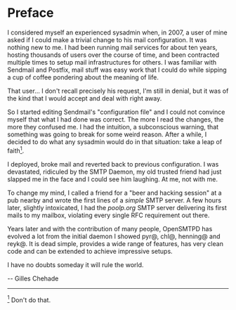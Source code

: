 # Preface

I considered myself an experienced sysadmin when,
in 2007,
a user of mine asked if I could make a trivial change to his mail configuration.
It was nothing new to me.
I had been running mail services for about ten years,
hosting thousands of users over the course of time,
and been contracted multiple times to setup mail infrastructures for others.
I was familiar with Sendmail and Postfix,
mail stuff was easy work that I could do while sipping a cup of coffee pondering about the meaning of life.

That user...
I don't recall precisely his request,
I'm still in denial,
but it was of the kind that I would accept and deal with right away.

So I started editing Sendmail's "configuration file" and I could not convince myself that what I had done was correct.
The more I read the changes, the more they confused me.
I had the intuition, a subconscious warning, that something was going to break for some weird reason.
After a while, I decided to do what any sysadmin would do in that situation: take a leap of faith[<sup>1</sup>](#1).

I deployed, broke mail and reverted back to previous configuration.
I was devastated,
ridiculed by the SMTP Daemon,
my old trusted friend had just slapped me in the face and I could see him laughing.
At me, not with me.

To change my mind,
I called a friend for a "beer and hacking session" at a pub nearby and wrote the first lines of a _simple_ SMTP server.
A few hours later,
slightly intoxicated,
I had the _poolp.org_ SMTP server delivering its first mails to my mailbox,
violating every single RFC requirement out there.

Years later and with the contribution of many people,
OpenSMTPD has evolved a lot from the initial daemon I showed pyr@, chl@, henning@ and reyk@.
It is dead simple,
provides a wide range of features,
has very clean code and can be extended to achieve impressive setups.

I have no doubts someday it will rule the world.

-- Gilles Chehade

<hr />

[<sup>1</sup>](#1) Don't do that.

